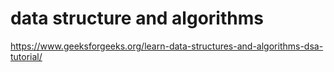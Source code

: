 # data structure and algorithms  
https://www.geeksforgeeks.org/learn-data-structures-and-algorithms-dsa-tutorial/

